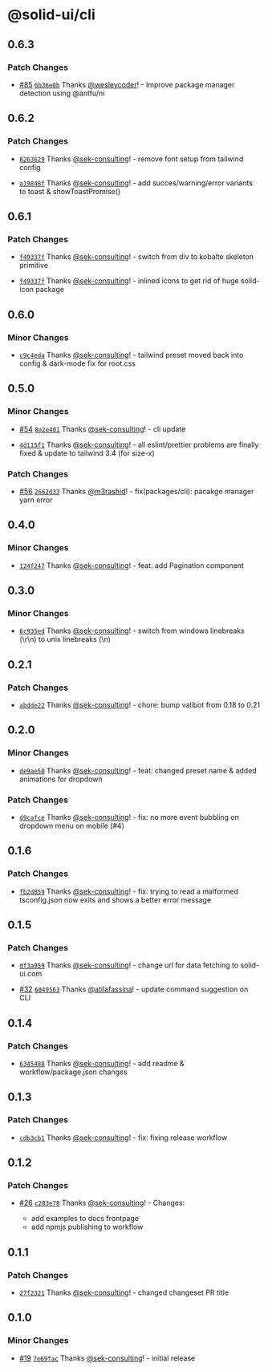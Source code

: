 # @solid-ui/cli

## 0.6.3

### Patch Changes

- [#85](https://github.com/sek-consulting/solid-ui/pull/85) [`6b36e0b`](https://github.com/sek-consulting/solid-ui/commit/6b36e0bd5b36d8e28ebe4ba55e143953009cfea2) Thanks [@wesleycoder](https://github.com/wesleycoder)! - Improve package manager detection using @antfu/ni

## 0.6.2

### Patch Changes

- [`8263629`](https://github.com/sek-consulting/solid-ui/commit/82636296ef9414f47d6d8ed17a87cb9dc98da2af) Thanks [@sek-consulting](https://github.com/sek-consulting)! - remove font setup from tailwind config

- [`a19848f`](https://github.com/sek-consulting/solid-ui/commit/a19848ffc175653d03fc821d8ad700d79db5a70a) Thanks [@sek-consulting](https://github.com/sek-consulting)! - add succes/warning/error variants to toast & showToastPromise()

## 0.6.1

### Patch Changes

- [`f49337f`](https://github.com/sek-consulting/solid-ui/commit/f49337f62546618d873c69eed7f6509185bafbe6) Thanks [@sek-consulting](https://github.com/sek-consulting)! - switch from div to kobalte skeleton primitive

- [`f49337f`](https://github.com/sek-consulting/solid-ui/commit/f49337f62546618d873c69eed7f6509185bafbe6) Thanks [@sek-consulting](https://github.com/sek-consulting)! - inlined icons to get rid of huge solid-icon package

## 0.6.0

### Minor Changes

- [`c9c4eda`](https://github.com/sek-consulting/solid-ui/commit/c9c4eda96deda495801cdf35a595157f53a11d61) Thanks [@sek-consulting](https://github.com/sek-consulting)! - tailwind preset moved back into config & dark-mode fix for root.css

## 0.5.0

### Minor Changes

- [#54](https://github.com/sek-consulting/solid-ui/pull/54) [`8e2e401`](https://github.com/sek-consulting/solid-ui/commit/8e2e4019d04cd0f62b50e453c10250e4e2fcd342) Thanks [@sek-consulting](https://github.com/sek-consulting)! - cli update

- [`4d115f1`](https://github.com/sek-consulting/solid-ui/commit/4d115f1498579e447ac2bef35f228a6682f455b1) Thanks [@sek-consulting](https://github.com/sek-consulting)! - all eslint/prettier problems are finally fixed & update to tailwind 3.4 (for size-x)

### Patch Changes

- [#56](https://github.com/sek-consulting/solid-ui/pull/56) [`2662d33`](https://github.com/sek-consulting/solid-ui/commit/2662d3346f39982f251f0b3afb1c18dfd64dbd3e) Thanks [@m3rashid](https://github.com/m3rashid)! - fix(packages/cli): pacakge manager yarn error

## 0.4.0

### Minor Changes

- [`124f247`](https://github.com/sek-consulting/solid-ui/commit/124f247bbf506d9142575ad6c7cbe86bb7b85ac4) Thanks [@sek-consulting](https://github.com/sek-consulting)! - feat: add Pagination component

## 0.3.0

### Minor Changes

- [`6c935ed`](https://github.com/sek-consulting/solid-ui/commit/6c935ed5ded57937770a7e025424b8368f997b7a) Thanks [@sek-consulting](https://github.com/sek-consulting)! - switch from windows linebreaks (\r\n) to unix linebreaks (\n)

## 0.2.1

### Patch Changes

- [`abdde22`](https://github.com/sek-consulting/solid-ui/commit/abdde223f6b83690c9d18787b26976a57af30a38) Thanks [@sek-consulting](https://github.com/sek-consulting)! - chore: bump valibot from 0.18 to 0.21

## 0.2.0

### Minor Changes

- [`de9ae50`](https://github.com/sek-consulting/solid-ui/commit/de9ae5010cb009d4b4ee82f687f91d1f6be663c8) Thanks [@sek-consulting](https://github.com/sek-consulting)! - feat: changed preset name & added animations for dropdown

### Patch Changes

- [`d9cafce`](https://github.com/sek-consulting/solid-ui/commit/d9cafcef3966bafc5ff315636efe1fad2d8eb155) Thanks [@sek-consulting](https://github.com/sek-consulting)! - fix: no more event bubbling on dropdown menu on mobile (#4)

## 0.1.6

### Patch Changes

- [`fb2d859`](https://github.com/sek-consulting/solid-ui/commit/fb2d8590ca452eeb9319a7adc621f54d941225f7) Thanks [@sek-consulting](https://github.com/sek-consulting)! - fix: trying to read a malformed tsconfig.json now exits and shows a better error message

## 0.1.5

### Patch Changes

- [`df3a959`](https://github.com/sek-consulting/solid-ui/commit/df3a959c56a670a534b6c773e06828b922c0ccc8) Thanks [@sek-consulting](https://github.com/sek-consulting)! - change url for data fetching to solid-ui.com

- [#32](https://github.com/sek-consulting/solid-ui/pull/32) [`6049563`](https://github.com/sek-consulting/solid-ui/commit/6049563beea11c2308765e17f73ad1acc9dd1b50) Thanks [@atilafassina](https://github.com/atilafassina)! - update command suggestion on CLI

## 0.1.4

### Patch Changes

- [`6345488`](https://github.com/sek-consulting/solid-ui/commit/6345488ffd33a6a39a33e9827d9afc9528eaa556) Thanks [@sek-consulting](https://github.com/sek-consulting)! - add readme & workflow/package.json changes

## 0.1.3

### Patch Changes

- [`cdb3cb1`](https://github.com/sek-consulting/solid-ui/commit/cdb3cb12116790a170b64186432340d91821157e) Thanks [@sek-consulting](https://github.com/sek-consulting)! - fix: fixing release workflow

## 0.1.2

### Patch Changes

- [#26](https://github.com/sek-consulting/solid-ui/pull/26) [`c283e78`](https://github.com/sek-consulting/solid-ui/commit/c283e78feeba71a3cfcd3dac0464bd66ad8d6c29) Thanks [@sek-consulting](https://github.com/sek-consulting)! - Changes:

  - add examples to docs frontpage
  - add npmjs publishing to workflow

## 0.1.1

### Patch Changes

- [`27f2321`](https://github.com/sek-consulting/solid-ui/commit/27f23214bf912ab4ea828a04298503643094f6c6) Thanks [@sek-consulting](https://github.com/sek-consulting)! - changed changeset PR title

## 0.1.0

### Minor Changes

- [#19](https://github.com/sek-consulting/solid-ui-components/pull/19) [`7e69fac`](https://github.com/sek-consulting/solid-ui-components/commit/7e69fac95dc6e3e90ca8f0271ae9a2c5751df0de) Thanks [@sek-consulting](https://github.com/sek-consulting)! - initial release
